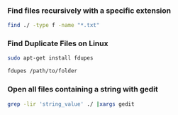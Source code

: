 ### Find files recursively with a specific extension
```bash
find ./ -type f -name "*.txt"
```

### Find Duplicate Files on Linux
```bash
sudo apt-get install fdupes
```

```bash
fdupes /path/to/folder
```

### Open all files containing a string with gedit
```bash
grep -lir 'string_value' ./ |xargs gedit
```
